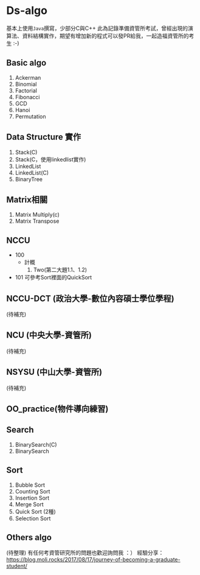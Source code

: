 # Ds-algo
基本上使用`Java`撰寫，少部分C與C++
此為記錄準備資管所考試，曾經出現的演算法、資料結構實作，期望有增加新的程式可以發PR給我，一起造福資管所的考生 :-)

## Basic algo
1. Ackerman   
2. Binomial   
3. Factorial  
4. Fibonacci   
5. GCD        
6. Hanoi       
7. Permutation

## Data Structure 實作
1. Stack(C)
2. Stack(C，使用linkedlist實作)
3. LinkedList
4. LinkedList(C)
5. BinaryTree

## Matrix相關
1. Matrix Multiply(c)
2. Matrix Transpose

## NCCU
- 100
    * 計概
        1. Two(第二大題1.1、1.2)
- 101
    可參考Sort裡面的QuickSort


## NCCU-DCT (政治大學-數位內容碩士學位學程)
(待補充)

## NCU (中央大學-資管所)
(待補充)

## NSYSU (中山大學-資管所)
(待補充)

## OO_practice(物件導向練習)

## Search
1. BinarySearch(C)
2. BinarySearch

## Sort
1. Bubble Sort
2. Counting Sort
3. Insertion Sort
4. Merge Sort
5. Quick Sort (2種)
6. Selection Sort

## Others algo
(待整理)
有任何考資管研究所的問題也歡迎詢問我 ：）
經驗分享：https://blog.moli.rocks/2017/08/17/journey-of-becoming-a-graduate-student/

